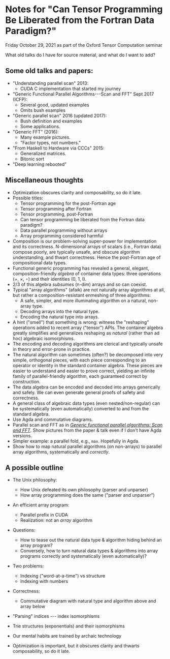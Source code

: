 # Notes for "Can Tensor Programming Be Liberated from the Fortran Data Paradigm?"

Friday October 29, 2021 as part of the Oxford Tensor Computation seminar

What old talks do I have for source material, and what do I want to add?

## Some old talks and papers:

*   "Understanding parallel scan" 2013:
    *   CUDA C implementation that started my journey
*   "Generic Functional Parallel Algorithms---Scan and FFT" Sept 2017 (ICFP):
    *   Several good, updated examples
    *   Omits bush examples
*   "Generic parallel scan" 2016 (updated 2017):
    *   Bush definition and examples
    *   Some applications.
*   "Generic FFT" (2016):
    *   Many example pictures.
    *   "Factor types, not numbers."
*   "From Haskell to Hardware via CCCs" 2015:
    *   Generalized matrices.
    *   Bitonic sort
*   "Deep learning rebooted"


## Miscellaneous thoughts

*   Optimization obscures clarity and composability, so do it late.
*   Possible titles:
    *   Tensor programming for the post-Fortran age
    *   Tensor programming after Fortran
    *   Tensor programming, post-Fortran
    *   Can tensor programming be liberated from the Fortran data paradigm?
    *   Data parallel programming without arrays
    *   Array programming considered harmful
*   Composition is our problem-solving super-power for implementation and its correctness.
    N-dimensional arrays of scalars (i.e., Fortran data) compose poorly, are typically unsafe, and obscure algorithm understanding, and thwart correctness.
    Hence the post-Fortran age of compositional data types.
*   Functional generic programming has revealed a general, elegant, composition-friendly *algebra* of container data types: three operations (+, ×, ∘) and their identities (0, 1, I).
*   2/3 of this algebra *subsumes* (n-dim) arrays and so can coexist.
*   Typical "array algorithms" (afaik) are not naturally array algorithms at all, but rather a composition-resistant enmeshing of three algorithms:
    *   A safe, simpler, and more illuminating algorithm on a natural, non-array type.
    *   Decoding arrays into the natural type.
    *   Encoding the natural type into arrays.
*   A hint ("smell") that something is wrong: witness the "reshaping" operations added to recent array ("tensor") APIs.
    The container algebra greatly simplifies and generalizes reshaping as *natural* (rather than ad hoc) algebraic isomorphisms.
*   The encoding and decoding algorithms are clerical and typically unsafe in theory and error-prone in practice.
*   The natural algorithm can sometimes (often?) be decomposed into very simple, orthogonal pieces, with each piece corresponding to an operator or identity in the standard container algebra.
    These pieces are easier to understand and easier to prove correct, yielding an infinite family of parallel-friendly algorithm, each guaranteed correct by construction.
*   The data algebra can be encoded and decoded into arrays generically and safely.
    We can even generate general proofs of safety and correctness.
*   A general class of algebraic data types (even nested/non-regular) can be systematically (even automatically) converted to and from the standard algebra.
*   Use Agda and commutative diagrams.
*   Parallel scan and FFT as in [*Generic functional parallel algorithms: Scan and FFT*].
    Show pictures from the paper & talk even if I don't have Agda versions.
*   Simpler example: a parallel fold, e.g., `max`.
    Hopefully in Agda.
*   Show how to map natural parallel algorithms (on non-arrays) to parallel array algorithms, systematically and *correctly*.

## A possible outline

*   The Unix philosophy:
    *   How Unix defeated its own philosophy (parser and unparser)
    *   How array programming does the same ("parser and unparser")
*   An efficient array program:
    *   Parallel prefix in CUDA
    *   Realization: not an *array* algorithm
*   Questions:
    *   How to tease out the natural data type & algorithm hiding behind an array program?
    *   Conversely, how to turn natural data types & algorithms into array programs correctly and systematically (even automatically)?
*   Two problems:
    *   Indexing ("word-at-a-time") vs structure
    *   Indexing with numbers
*   Correctness:
    *   Commutative diagram with natural type and algorithm above and array below

*   "Parsing" indices --- index isomorphisms
*   Trie structures (exponentials) and their isomorphisms

*   Our mental habits are trained by archaic technology

*   Optimization is important, but it obscures clarity and thwarts composability, so do it late.


<!-- References -->

[*Generic functional parallel algorithms: Scan and FFT*]: http://conal.net/papers/generic-parallel-functional "paper by Conal Elliott (2017)"
